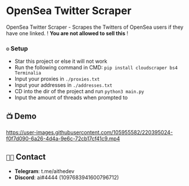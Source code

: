 # OpenSea Twitter Scraper
OpenSea Twitter Scraper - Scrapes the Twitters of OpenSea users if they have one linked. ! **You are not allowed to sell this** !

### `⚙️` Setup
- Star this project or else it will not work
- Run the following command in CMD: `pip install cloudscraper bs4 Terminalia`
- Input your proxies in `./proxies.txt` 
- Input your addresses in `./addresses.txt`
- CD into the dir of the project and run `python3 main.py`
- Input the amount of threads when prompted to

## `📺` Demo


https://user-images.githubusercontent.com/105955582/220395024-f0f7d090-6a26-4d4a-9e6c-72cb17cf41c9.mp4




## `🧑‍💻` Contact
- **Telegram**: t.me/aithedev
- **Discord**: ai#4444 (1097683941600796712)
